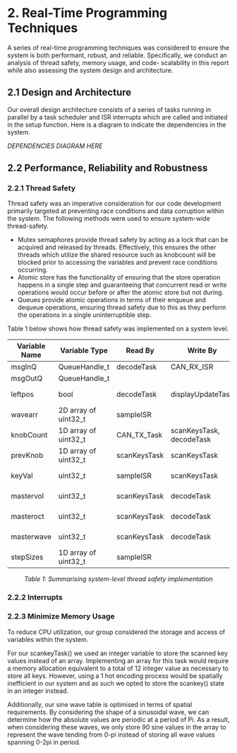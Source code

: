 # 2. Real-Time Programming Techniques

A series of real-time programming techniques was considered to ensure the system is both performant, robust, and reliable. Specifically, we conduct an analysis of thread safety, memory usage, and code- scalability in this report while also assessing the system design and architecture.     

## 2.1 Design and Architecture

Our overall design architecture consists of a series of tasks running in parallel by a task scheduler and ISR interrupts which are called and initiated in the setup function. Here is a diagram to indicate the dependencies in the system.  

<i>DEPENDENCIES DIAGRAM HERE </i>

## 2.2 Performance, Reliability and Robustness

### 2.2.1 Thread Safety

Thread safety was an imperative consideration for our code development primarily targeted at preventing race conditions and data corruption within the system. The following methods were used to ensure system-wide thread-safety.  

* Mutex semaphores provide thread safety by acting as a lock that can be acquired and released by threads. Effectively, this ensures the other threads which utilize the shared resource such as knobcount will be blocked prior to accessing the variables and prevent race conditions occurring. 
* Atomic store has the functionality of ensuring that the store operation happens in a single step and guaranteeing that concurrent read or write operations would occur before or after the atomic store but not during.   
* Queues provide atomic operations in terms of their enqueue and dequeue operations, ensuring thread safety due to this as they perform the operations in a single uninterruptible step. 

Table 1 below shows how thread safety was implemented on a system level.  

| Variable Name | Variable Type        | Read By               | Write By                                | Access Method       |
| ------------- | --------------------| ---------------------| ---------------------------------------|---------------------|
| msgInQ        | QueueHandle_t        | decodeTask           | CAN_RX_ISR                              | Queue               |
| msgOutQ       | QueueHandle_t        |                      |                                         | Queue               |
| leftpos       | bool                 | decodeTask           | displayUpdateTask                       | Regular access      |
| wavearr       | 2D array of uint32_t | sampleISR            |                                         | Regular access      |
| knobCount     | 1D array of uint32_t | CAN_TX_Task          | scanKeysTask, decodeTask                | Mutex, Semaphore    |
| prevKnob      | 1D array of uint32_t | scanKeysTask         | scanKeysTask                            | Mutex, Semaphore    |
| keyVal        | uint32_t             | sampleISR            | scanKeysTask                            | Atomic Store        |
| mastervol     | uint32_t             | scanKeysTask         | decodeTask                              | Regular access      |
| masteroct     | uint32_t             | scanKeysTask         | decodeTask                              | Regular access      |
| masterwave    | uint32_t             | scanKeysTask         | decodeTask                              | Regular access      |
| stepSizes     | 1D array of uint32_t | sampleISR            |                                         | Regular access      |


  <p align="center">
    <em>
  Table 1: Summarising system-level thread safety implementation 
    </em>
 </p>
 
 
### 2.2.2 Interrupts 

### 2.2.3 Minimize Memory Usage

To reduce CPU utilization, our group considered the storage and access of variables within the system.   

For our scankeyTask() we used an integer variable to store the scanned key values instead of an array. Implementing an array for this task would require a memory allocation equivalent to a total of 12 integer value as necessary to store all keys. However, using a 1 hot encoding process would be spatially inefficient in our system and as such we opted to store the scankey() state in an integer instead.  

Additionally, our sine wave table is optimised in terms of spatial requirements. By considering the shape of a sinusoidal wave, we can determine how the absolute values are periodic at a period of Pi. As a result, when considering these waves, we only store 90 sine values in the array to represent the wave tending from 0-pi instead of storing all wave values spanning 0-2pi in period.   
